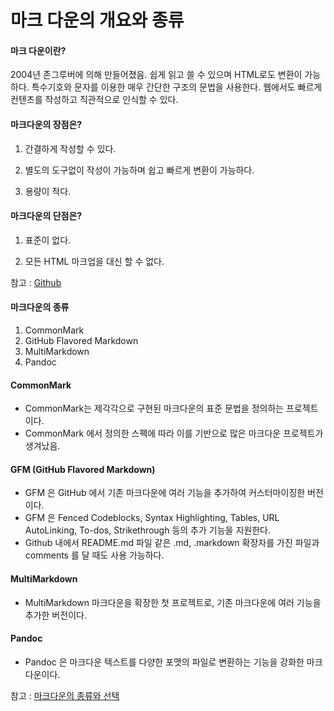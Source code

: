 # 마크 다운의 개요와 종류
#### 마크 다운이란?
2004년 존그루버에 의해 만들어졌음. 쉽게 읽고 쓸 수 있으며 HTML로도 변환이 가능하다.
특수기호와 문자를 이용한 매우 간단한 구조의 문법을 사용한다.
웹에서도 빠르게 컨텐츠를 작성하고 직관적으로 인식할 수 있다.


#### 마크다운의 장점은?
1. 간결하게 작성할 수 있다.<p>
2. 별도의 도구없이 작성이 가능하며 쉽고 빠르게 변환이 가능하다.<p>
3. 용량이 적다.<p>

#### 마크다운의 단점은?
1. 표준이 없다. <p>
2. 모든 HTML 마크업을 대신 할 수 없다. <p>


참고 : [Github](https://gist.github.com/ihoneymon/652be052a0727ad59601)
  
#### 마크다운의 종류
1. CommonMark
2. GitHub Flavored Markdown
3. MultiMarkdown
4. Pandoc

#### CommonMark
- CommonMark는 제각각으로 구현된 마크다운의 표준 문법을 정의하는 프로젝트이다.
- CommonMark 에서 정의한 스펙에 따라 이를 기반으로 많은 마크다운 프로젝트가 생겨났음.
  
#### GFM (GitHub Flavored Markdown)
- GFM 은 GitHub 에서 기존 마크다운에 여러 기능을 추가하여 커스터마이징한 버전이다.
- GFM 은 Fenced Codeblocks, Syntax Highlighting, Tables, URL AutoLinking, To-dos, Strikethrough 등의 추가 기능을 지원한다.
- Github 내에서 README.md 파일 같은 .md, .markdown 확장자를 가진 파일과 comments 를 달 때도 사용 가능하다.

#### MultiMarkdown
- MultiMarkdown 마크다운을 확장한 첫 프로젝트로, 기존 마크다운에 여러 기능을 추가한 버전이다.

#### Pandoc
- Pandoc 은 마크다운 텍스트를 다양한 포맷의 파일로 변환하는 기능을 강화한 마크다운이다.

참고 : [마크다운의 종류와 선택](https://futurecreator.github.io/2018/06/14/variety-of-markdown-and-Implementations/)
